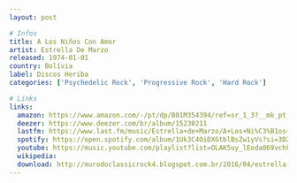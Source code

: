 ```yaml
---
layout: post

# Infos
title: A Los Niños Con Amor
artist: Estrella De Marzo
released: 1974-01-01
country: Bolívia
label: Discos Heriba
categories: ['Psychedelic Rock', 'Progressive Rock', 'Hard Rock']

# Links
links:
  amazon: https://www.amazon.com/-/pt/dp/B01M354394/ref=sr_1_3?__mk_pt_BR=%C3%85M%C3%85%C5%BD%C3%95%C3%91&dchild=1&keywords=a+los+ninos+con+amor&qid=1615117078&sr=8-3
  deezer: https://www.deezer.com/br/album/15230211
  lastfm: https://www.last.fm/music/Estrella+de+Marzo/A+Los+Ni%C3%B1os+Con+Amor
  spotify: https://open.spotify.com/album/1Uk3C4OiDXGtblBsZw1yVs?si=3D2BT5euR8iIfJe3qNft_g
  youtube: https://music.youtube.com/playlist?list=OLAK5uy_lEoda069vchkgvj0usd3fR70yqWl6oO7U
  wikipedia:
  download: http://murodoclassicrock4.blogspot.com.br/2016/04/estrella-de-marzo-los-ninos-con-amor.html
---
```


